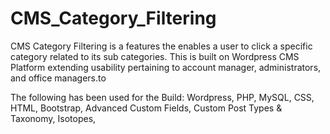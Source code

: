 # CMS_Category_Filtering
CMS Category Filtering is a features the enables a user to click a specific category related to its sub categories. This is built on Wordpress CMS Platform extending usability pertaining to account manager, administrators, and office managers.to 

The following has been used for the Build:
Wordpress,
PHP,
MySQL,
CSS,
HTML,
Bootstrap,
Advanced Custom Fields,
Custom Post Types & Taxonomy, 
Isotopes,




